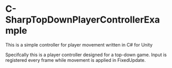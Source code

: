 # C-SharpTopDownPlayerControllerExample
This is a simple controller for player movement written in C# for Unity

Specifcally this is a player controller designed for a top-down game. Input is registered every frame while movement is applied in FixedUpdate.
